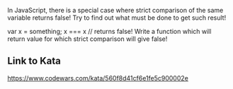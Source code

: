 In JavaScript, there is a special case where strict comparison of the same variable returns false! Try to find out what must be done to get such result!

var x = something;
x === x // returns false!
Write a function which will return value for which strict comparison will give false!

## Link to Kata
https://www.codewars.com/kata/560f8d41cf6e1fe5c900002e